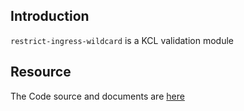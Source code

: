 ## Introduction

`restrict-ingress-wildcard` is a KCL validation module

## Resource

The Code source and documents are [here](https://github.com/kcl-lang/modules/tree/main/restrict-ingress-wildcard)
